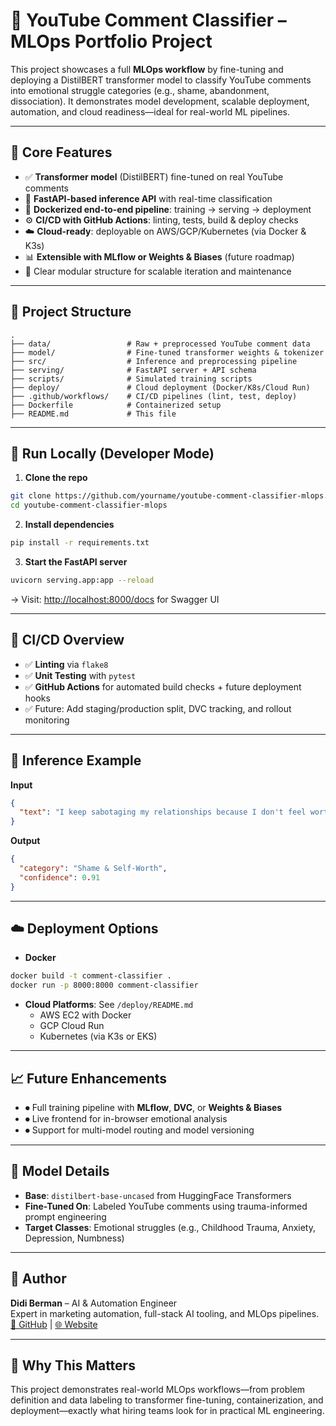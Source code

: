 # 🎯 YouTube Comment Classifier – MLOps Portfolio Project

This project showcases a full **MLOps workflow** by fine-tuning and deploying a DistilBERT transformer model to classify YouTube comments into emotional struggle categories (e.g., shame, abandonment, dissociation). It demonstrates model development, scalable deployment, automation, and cloud readiness—ideal for real-world ML pipelines.

---

## 🧠 Core Features

- ✅ **Transformer model** (DistilBERT) fine-tuned on real YouTube comments  
- 🔁 **FastAPI-based inference API** with real-time classification  
- 🐳 **Dockerized end-to-end pipeline**: training → serving → deployment  
- ⚙️ **CI/CD with GitHub Actions**: linting, tests, build & deploy checks  
- ☁️ **Cloud-ready**: deployable on AWS/GCP/Kubernetes (via Docker & K3s)  
- 📊 **Extensible with MLflow or Weights & Biases** (future roadmap)  
- 📂 Clear modular structure for scalable iteration and maintenance  

---

## 📁 Project Structure

```
.
├── data/                 # Raw + preprocessed YouTube comment data
├── model/                # Fine-tuned transformer weights & tokenizer
├── src/                  # Inference and preprocessing pipeline
├── serving/              # FastAPI server + API schema
├── scripts/              # Simulated training scripts
├── deploy/               # Cloud deployment (Docker/K8s/Cloud Run)
├── .github/workflows/    # CI/CD pipelines (lint, test, deploy)
├── Dockerfile            # Containerized setup
├── README.md             # This file
```

---

## 🚀 Run Locally (Developer Mode)

1. **Clone the repo**
```bash
git clone https://github.com/yourname/youtube-comment-classifier-mlops.git
cd youtube-comment-classifier-mlops
```

2. **Install dependencies**
```bash
pip install -r requirements.txt
```

3. **Start the FastAPI server**
```bash
uvicorn serving.app:app --reload
```

→ Visit: [http://localhost:8000/docs](http://localhost:8000/docs) for Swagger UI

---

## 🔁 CI/CD Overview

- ✅ **Linting** via `flake8`  
- ✅ **Unit Testing** with `pytest`  
- ✅ **GitHub Actions** for automated build checks + future deployment hooks  
- ✅ Future: Add staging/production split, DVC tracking, and rollout monitoring

---

## 🧪 Inference Example

**Input**
```json
{
  "text": "I keep sabotaging my relationships because I don't feel worthy of love."
}
```

**Output**
```json
{
  "category": "Shame & Self-Worth",
  "confidence": 0.91
}
```

---

## ☁️ Deployment Options

- **Docker**
```bash
docker build -t comment-classifier .
docker run -p 8000:8000 comment-classifier
```

- **Cloud Platforms**: See `/deploy/README.md`  
  - AWS EC2 with Docker  
  - GCP Cloud Run  
  - Kubernetes (via K3s or EKS)

---

## 📈 Future Enhancements

- ⏺ Full training pipeline with **MLflow**, **DVC**, or **Weights & Biases**
- ⏺ Live frontend for in-browser emotional analysis
- ⏺ Support for multi-model routing and model versioning

---

## 🧠 Model Details

- **Base**: `distilbert-base-uncased` from HuggingFace Transformers  
- **Fine-Tuned On**: Labeled YouTube comments using trauma-informed prompt engineering  
- **Target Classes**: Emotional struggles (e.g., Childhood Trauma, Anxiety, Depression, Numbness)

---

## 👤 Author

**Didi Berman** – AI & Automation Engineer  
Expert in marketing automation, full-stack AI tooling, and MLOps pipelines.  
[📎 GitHub](https://github.com/didiberman) | [🌐 Website](https://didiberman.com)

---

## 📌 Why This Matters

This project demonstrates real-world MLOps workflows—from problem definition and data labeling to transformer fine-tuning, containerization, and deployment—exactly what hiring teams look for in practical ML engineering.
